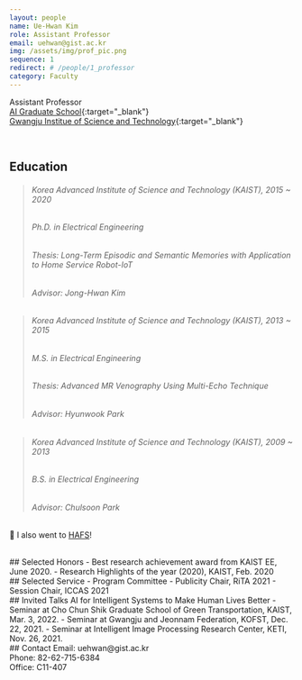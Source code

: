 ```yaml
---
layout: people
name: Ue-Hwan Kim
role: Assistant Professor
email: uehwan@gist.ac.kr
img: /assets/img/prof_pic.png
sequence: 1
redirect: # /people/1_professor
category: Faculty
---
```


Assistant Professor <br/>
[AI Graduate School](https://ai.gist.ac.kr){:target="\_blank"} <br/>
[Gwangju Institue of Science and Technology](https://www.gist.ac.kr/){:target="\_blank"}

<br/>

## Education
> ###### Korea Advanced Institute of Science and Technology (KAIST), 2015 ~ 2020
> ###### Ph.D. in Electrical Engineering
> ###### Thesis: Long-Term Episodic and Semantic Memories with Application to Home Service Robot-IoT
> ###### Advisor: Jong-Hwan Kim

> ###### Korea Advanced Institute of Science and Technology (KAIST), 2013 ~ 2015
> ###### M.S. in Electrical Engineering
> ###### Thesis: Advanced MR Venography Using Multi-Echo Technique
> ###### Advisor: Hyunwook Park

> ###### Korea Advanced Institute of Science and Technology (KAIST), 2009 ~ 2013
> ###### B.S. in Electrical Engineering
> ###### Advisor: Chulsoon Park

🙂 I also went to [HAFS](http://www.hafs.hs.kr/)!

<br/>
## Selected Honors
- Best research achievement award from KAIST EE, June 2020.
- Research Highlights of the year (2020), KAIST, Feb. 2020

<br/>
## Selected Service
- Program Committee
  - Publicity Chair, RiTA 2021
  - Session Chair, ICCAS 2021

<br />
## Invited Talks
AI for Intelligent Systems to Make Human Lives Better
- Seminar at Cho Chun Shik Graduate School of Green Transportation, KAIST, Mar. 3, 2022.
- Seminar at Gwangju and Jeonnam Federation, KOFST, Dec. 22, 2021.
- Seminar at Intelligent Image Processing Research Center, KETI, Nov. 26, 2021.

<br/>
## Contact
Email: uehwan@gist.ac.kr <br/>
Phone: 82-62-715-6384 <br/>
Office: C11-407
